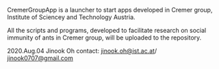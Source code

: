 CremerGroupApp is a launcher to start apps developed in Cremer group, Institute of Sciencey and Technology Austria.

All the scripts and programs, developed to facilitate research on social immunity of ants in Cremer group, will be uploaded to the repository.


2020.Aug.04 Jinook Oh
contact: jinook.oh@ist.ac.at/ jinook0707@gmail.com


<div id="text"></div>
 
<script>
document.getElementById("text").innerHTML = "Text added by JavaScript code";
</script>
